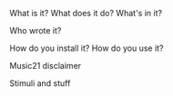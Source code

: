 What is it? 
What does it do?
What's in it?

Who wrote it?

How do you install it?
How do you use it? 

Music21 disclaimer

Stimuli and stuff
